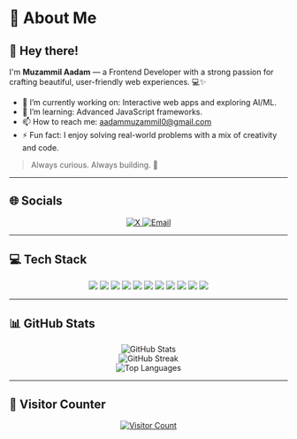 # 💫 About Me

## 👋 Hey there!
I'm **Muzammil Aadam** — a Frontend Developer with a strong passion for crafting beautiful, user-friendly web experiences. 💻✨

- 🔭 I’m currently working on: Interactive web apps and exploring AI/ML.  
- 🌱 I’m learning: Advanced JavaScript frameworks.  
- 📫 How to reach me: [aadammuzammil0@gmail.com](mailto:aadammuzammil0@gmail.com)  
- ⚡ Fun fact: I enjoy solving real-world problems with a mix of creativity and code.  

> Always curious. Always building. 🚀

---

## 🌐 Socials
<p align="center">
  <a href="https://x.com/MuzammilAdam3" target="_blank">
    <img src="https://img.shields.io/badge/X-black.svg?style=for-the-badge&logo=X&logoColor=white" alt="X" />
  </a>
  <a href="mailto:aadammuzammil0@gmail.com">
    <img src="https://img.shields.io/badge/Email-D14836?style=for-the-badge&logo=gmail&logoColor=white" alt="Email" />
  </a>
</p>

---

## 💻 Tech Stack
<p align="center">
  <img src="https://img.shields.io/badge/C-00599C?style=for-the-badge&logo=c&logoColor=white" />
  <img src="https://img.shields.io/badge/HTML5-E34F26?style=for-the-badge&logo=html5&logoColor=white" />
  <img src="https://img.shields.io/badge/CSS3-1572B6?style=for-the-badge&logo=css3&logoColor=white" />
  <img src="https://img.shields.io/badge/JavaScript-F7DF1E?style=for-the-badge&logo=javascript&logoColor=black" />
  <img src="https://img.shields.io/badge/Java-ED8B00?style=for-the-badge&logo=openjdk&logoColor=white" />
  <img src="https://img.shields.io/badge/Python-3670A0?style=for-the-badge&logo=python&logoColor=ffdd54" />
  <img src="https://img.shields.io/badge/Node.js-339933?style=for-the-badge&logo=node.js&logoColor=white" />
  <img src="https://img.shields.io/badge/React-20232a?style=for-the-badge&logo=react&logoColor=61DAFB" />
  <img src="https://img.shields.io/badge/TailwindCSS-38B2AC?style=for-the-badge&logo=tailwind-css&logoColor=white" />
  <img src="https://img.shields.io/badge/Figma-F24E1E?style=for-the-badge&logo=figma&logoColor=white" />
  <img src="https://img.shields.io/badge/Canva-00C4CC?style=for-the-badge&logo=canva&logoColor=white" />
</p>

---

## 📊 GitHub Stats
<p align="center">
  <img src="https://github-readme-stats.vercel.app/api?username=MuzammilAadam&theme=dark&hide_border=false&include_all_commits=false&count_private=false" alt="GitHub Stats" />
  <br />
  <img src="https://nirzak-streak-stats.vercel.app/?user=MuzammilAadam&theme=dark&hide_border=false" alt="GitHub Streak" />
  <br />
  <img src="https://github-readme-stats.vercel.app/api/top-langs/?username=MuzammilAadam&theme=dark&hide_border=false&include_all_commits=false&count_private=false&layout=compact" alt="Top Languages" />
</p>

---

## 👀 Visitor Counter
<p align="center">
  <a href="https://github.com/MuzammilAadam">
    <img src="https://shields.io/badge/dynamic/json?color=success&label=visits&query=value&url=https://api.countapi.xyz/hit/MuzammilAadam/visits&style=for-the-badge" alt="Visitor Count" />
  </a>
</p>

<!-- Proudly created with GPRM ( https://gprm.itsvg.in ) -->
